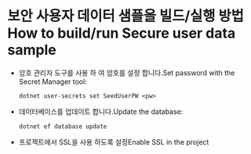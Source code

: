 # <a name="how-to-buildrun-secure-user-data-sample"></a><span data-ttu-id="2160a-101">보안 사용자 데이터 샘플을 빌드/실행 방법</span><span class="sxs-lookup"><span data-stu-id="2160a-101">How to build/run Secure user data sample</span></span>

* <span data-ttu-id="2160a-102">암호 관리자 도구를 사용 하 여 암호를 설정 합니다.</span><span class="sxs-lookup"><span data-stu-id="2160a-102">Set password with the Secret Manager tool:</span></span>

  `dotnet user-secrets set SeedUserPW <pw>`

* <span data-ttu-id="2160a-103">데이터베이스를 업데이트 합니다.</span><span class="sxs-lookup"><span data-stu-id="2160a-103">Update the database:</span></span>

    `dotnet ef database update`

* <span data-ttu-id="2160a-104">프로젝트에서 SSL을 사용 하도록 설정</span><span class="sxs-lookup"><span data-stu-id="2160a-104">Enable SSL in the project</span></span>
